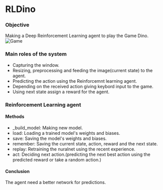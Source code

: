 # RLDino
### Objective
Making a Deep Reinforcement Learning agent to play the Game Dino.
![Game](https://github.com/D3ViL-NK/RLDino/blob/main/Game.png)


### Main roles of the system
* Capturing the window.
* Resizing, preprocessing and feeding the image(current state) to the agent.
* Predicting the action using the Reinforcemnt learning agent.
* Depending on the received action giving keybord input to the game.
* Using next state assign a reward for the agent.

### Reinforcement Learning agent
#### Methods
* _build_model: Making new model.
* load: Loading a trained model's weights and biases.
* save: Saving the model's weights and biases.
* remember: Saving the current state, action, reward and the next state.
* replay: Retraining the nuralnet using the recent experience.
* act: Deciding next action.(predicting the next best action using the predicted reward or take a random action.)

#### Conclusion
The agent need a better network for predictions.
